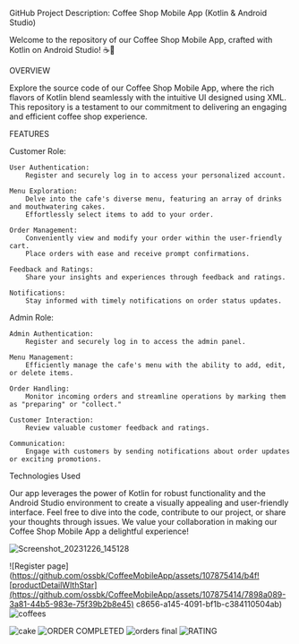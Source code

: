 GitHub Project Description: Coffee Shop Mobile App (Kotlin & Android Studio)

Welcome to the repository of our Coffee Shop Mobile App, crafted with Kotlin on Android Studio! ☕📱

OVERVIEW

Explore the source code of our Coffee Shop Mobile App, where the rich flavors of Kotlin blend seamlessly with the intuitive UI designed using XML. This repository is a testament to our commitment to delivering an engaging and efficient coffee shop experience.

FEATURES

Customer Role:

    User Authentication:
        Register and securely log in to access your personalized account.

    Menu Exploration:
        Delve into the cafe's diverse menu, featuring an array of drinks and mouthwatering cakes.
        Effortlessly select items to add to your order.

    Order Management:
        Conveniently view and modify your order within the user-friendly cart.
        Place orders with ease and receive prompt confirmations.

    Feedback and Ratings:
        Share your insights and experiences through feedback and ratings.

    Notifications:
        Stay informed with timely notifications on order status updates.

Admin Role:

    Admin Authentication:
        Register and securely log in to access the admin panel.

    Menu Management:
        Efficiently manage the cafe's menu with the ability to add, edit, or delete items.

    Order Handling:
        Monitor incoming orders and streamline operations by marking them as "preparing" or "collect."

    Customer Interaction:
        Review valuable customer feedback and ratings.

    Communication:
        Engage with customers by sending notifications about order updates or exciting promotions.

Technologies Used

Our app leverages the power of Kotlin for robust functionality and the Android Studio environment to create a visually appealing and user-friendly interface.
Feel free to dive into the code, contribute to our project, or share your thoughts through issues. We value your collaboration in making our Coffee Shop Mobile App a delightful experience!


![Screenshot_20231226_145128](https://github.com/ossbk/CoffeeMobileApp/assets/107875414/986bf435-1a7f-4873-8f37-a3a3d42acbef)

![Register page](https://github.com/ossbk/CoffeeMobileApp/assets/107875414/b4f![productDetailWIthStar](https://github.com/ossbk/CoffeeMobileApp/assets/107875414/7898a089-3a81-44b5-983e-75f39b2b8e45)
c8656-a145-4091-bf1b-c384110504ab)![coffees ](https://github.com/ossbk/CoffeeMobileApp/assets/107875414/8f76fd76-95c5-4ec6-8663-99ca27bc90f1)

![cake](https://github.com/ossbk/CoffeeMobileApp/assets/107875414/e196090b-c14e-4eb0-87aa-2f02923a55d7)
![ORDER COMPLETED](https://github.com/ossbk/CoffeeMobileApp/assets/107875414/b0e75a81-e83e-4458-b76a-c4daf39a1d3d)
![orders final](https://github.com/ossbk/CoffeeMobileApp/assets/107875414/f48bda86-c465-4efc-ba91-4315822bf981)
![RATING](https://github.com/ossbk/CoffeeMobileApp/assets/107875414/26dedb72-d004-43d6-ad46-5eb0a64b9ad6)
